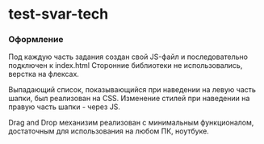 # test-svar-tech

### Оформление
Под каждую часть задания создан свой JS-файл и последовательно подключен к index.html
Сторонние библиотеки не использовались, верстка на флексах. 

Выпадающий список, показывающийся при наведении на левую часть шапки, был реализован на CSS. Изменение стилей при наведении на правую часть шапки - через JS.


Drag and Drop механизим реализован с минимальным функционалом, достаточным для использования на любом ПК, ноутбуке. 

